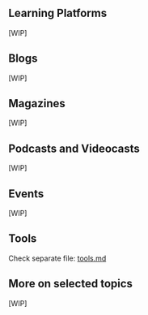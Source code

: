 ## Learning Platforms
[WIP]

## Blogs
[WIP]

## Magazines
[WIP]

## Podcasts and Videocasts
[WIP]

## Events
[WIP]

## Tools
Check separate file: [tools.md](../main/materials/tools.md)

## More on selected topics
[WIP]